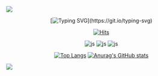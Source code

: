 
<img src="https://capsule-render.vercel.app/api?type=waving&color=fac53b&height=200&section=header&text=Welcome&fontSize=40&fontColor=ffffff" />

<div align= "center"> 

[![Typing SVG](https://readme-typing-svg.demolab.com?font=Noto+Sans&size=30&pause=1000&color=fac53b&width=435&lines=Hello%3F+Welcome+to+my+GitHub!)](https://git.io/typing-svg)

[![Hits](https://hits.seeyoufarm.com/api/count/incr/badge.svg?url=https%3A%2F%2Fgithub.com%2FMJ-hong0372%2Fflex-project02.git&count_bg=%23FAC53B&title_bg=%23C61616&icon=&icon_color=%23E7E7E7&title=hits&edge_flat=false)](https://hits.seeyoufarm.com)

![js](https://img.shields.io/badge/HTML5-E34F26?style=for-the-badge&logo=html5&logoColor=white)
![js](https://img.shields.io/badge/CSS-239120?&style=for-the-badge&logo=css3&logoColor=white)
![js](https://img.shields.io/badge/JavaScript-F7DF1E?style=for-the-badge&logo=JavaScript&logoColor=white)


[![Top Langs](https://github-readme-stats.vercel.app/api/top-langs/?username=MJ-hong0372)](https://github.com/flex-project02/github-readme-stats)
[![Anurag's GitHub stats](https://github-readme-stats.vercel.app/api?username=MJ-hong0372)](https://github.com/flex-project02/github-readme-stats)
</div>

<img src="https://capsule-render.vercel.app/api?type=waving&color=fac53b&height=200&section=footer&text=Thank%20You&fontSize=40&fontColor=ffffff" />



